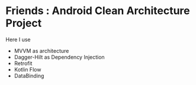 # Friends : Android Clean Architecture Project

Here I use 
- MVVM as architecture
- Dagger-Hilt as Dependency Injection 
- Retrofit
- Kotlin Flow
- DataBinding
